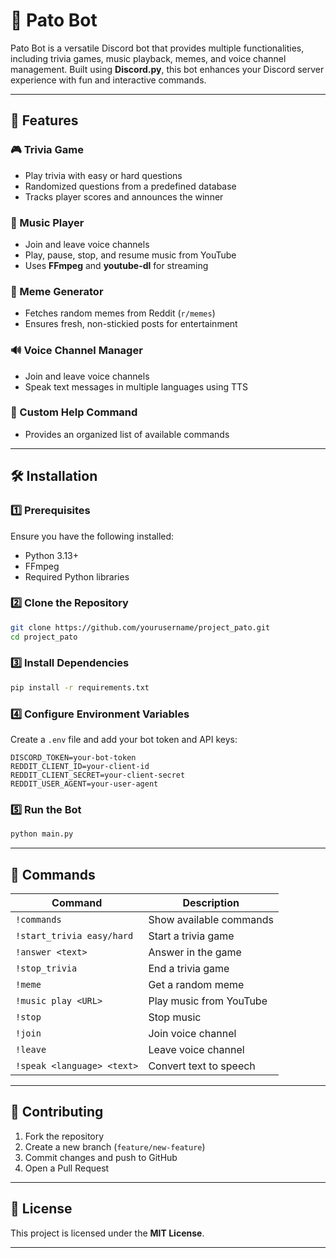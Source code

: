 # 🦆 Pato Bot

Pato Bot is a versatile Discord bot that provides multiple functionalities, including trivia games, music playback, memes, and voice channel management. Built using **Discord.py**, this bot enhances your Discord server experience with fun and interactive commands.

---

## 🚀 Features

### 🎮 Trivia Game

- Play trivia with easy or hard questions
- Randomized questions from a predefined database
- Tracks player scores and announces the winner

### 🎵 Music Player

- Join and leave voice channels
- Play, pause, stop, and resume music from YouTube
- Uses **FFmpeg** and **youtube-dl** for streaming

### 🤣 Meme Generator

- Fetches random memes from Reddit (`r/memes`)
- Ensures fresh, non-stickied posts for entertainment

### 🔊 Voice Channel Manager

- Join and leave voice channels
- Speak text messages in multiple languages using TTS

### 📜 Custom Help Command

- Provides an organized list of available commands

---

## 🛠 Installation

### 1️⃣ Prerequisites

Ensure you have the following installed:

- Python 3.13+
- FFmpeg
- Required Python libraries

### 2️⃣ Clone the Repository

```sh
git clone https://github.com/yourusername/project_pato.git
cd project_pato
```

### 3️⃣ Install Dependencies

```sh
pip install -r requirements.txt
```

### 4️⃣ Configure Environment Variables

Create a `.env` file and add your bot token and API keys:

```
DISCORD_TOKEN=your-bot-token
REDDIT_CLIENT_ID=your-client-id
REDDIT_CLIENT_SECRET=your-client-secret
REDDIT_USER_AGENT=your-user-agent
```

### 5️⃣ Run the Bot

```sh
python main.py
```

---

## 📜 Commands

| Command                    | Description             |
|----------------------------|-------------------------|
| `!commands`                | Show available commands |
| `!start_trivia easy/hard`  | Start a trivia game     |
| `!answer <text>`           | Answer in the game      |
| `!stop_trivia`             | End a trivia game       |
| `!meme`                    | Get a random meme       |
| `!music play <URL>`        | Play music from YouTube |
| `!stop`                    | Stop music              |
| `!join`                    | Join voice channel      |
| `!leave`                   | Leave voice channel     |
| `!speak <language> <text>` | Convert text to speech  |

---

## 🎯 Contributing

1. Fork the repository
2. Create a new branch (`feature/new-feature`)
3. Commit changes and push to GitHub
4. Open a Pull Request

---

## 📄 License

This project is licensed under the **MIT License**.

---
